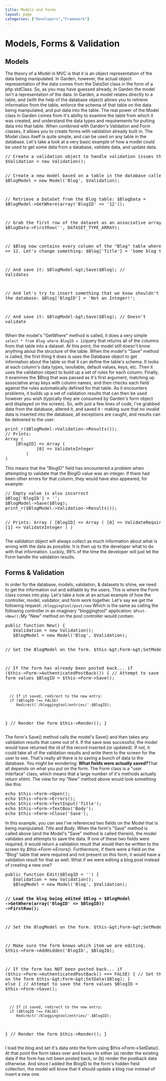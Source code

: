 ```yaml
---
title: Models and Forms
layout: page
categories: ["Developers","Framework"]
---
```


<h1>Models, Forms &amp; Validation</h1>
<h2>Models</h2>
<p>The theory of a Model in MVC is that it is an object representation of the data being manipulated. In Garden, however, the actual object representation of the data comes from the DataSet class in the form of a php stdClass. So, as you may have guessed already, in Garden the model isn't a representation of the data. In Garden, a model relates directly to a table, and (with the help of the database object) allows you to retrieve information from the table, enforce the schema of that table on the data being manipulated, and put data into the table. The real power of the Model class in Garden comes from it's ability to examine the table from which it was created, and understand the data types and requirements for putting data into that table. When combined with Garden's Validation and Form classes, it allows you to create forms with validation already built in. The Model class itself is quite simple, and can be used on any table in the database. Let's take a look at a very basic example of how a model could be used to get some data from a database, validate data, and update data.</p>
<pre lang="php">// Create a validation object to handle validation issues that the model will encounter:
$Validation = new Validation();

// Create a new model based on a table in the database called "Blog":
$BlogModel = new Model('Blog', $Validation);

// Retrieve a DataSet from the Blog table:
$BlogData = $BlogModel-&gt;GetWhere(array('BlogID' =&gt; '12'));

// Grab the first row of the dataset as an associative array:
$Blog = $BlogData-&gt;FirstRow('', DATASET_TYPE_ARRAY);

// $Blog now contains every column of the "Blog" table where BlogID == 12. Let's change something:
$Blog['Title'] = 'Some blog title';

// And save it:
$BlogModel-&gt;Save($Blog); // Validates

// And let's try to insert something that we know shouldn't go into the database:
$Blog['BlogID'] = 'Not an Integer!';

// And save it:
$BlogModel-&gt;Save($Blog); // Doesn't validate</pre>
<p>When the model's "GetWhere" method is called, it does a very simple <code>select * from Blog where BlogID = 12</code>query that returns all of the columns from that table into a dataset. At this point, the model still doesn't know anything about the structure of the table. When the model's "Save" method is called, the first thing it does is uses the Database object to get information about the table so that it can define the table's schema. It looks at each column's data types, isnullable, default values, keys, etc. Then it uses the validation object to build up a set of rules for each column. Finally, it examines the $Blog that was passed as it's first argument, matching up associative array keys with column names, and then checks each field against the rules automatically defined for that table. As it encounters problems, it builds up a set of validation results that can then be used however you wish (typically they are consumed by Garden's form object and displayed on the screen). So, with just a few lines of code, I've grabbed data from the database, altered it, and saved it - making sure that no invalid data is inserted into the database, all exceptions are caught, and results can be delivered to the user:</p>
<pre lang="php">print_r($BlogModel-&gt;Validation-&gt;Results());
// Prints:
Array (
    [BlogID] =&gt; Array (
            [0] =&gt; ValidateInteger
        )
)</pre>
<p>This means that the "BlogID" field has encountered a problem when attempting to validate that the BlogID value was an integer. If there had been other errors for that column, they would have also appeared, for example:</p>
<pre lang="php">// Empty value is also incorrect
$Blog['BlogID'] = ''; 
$BlogModel-&gt;Save($Blog);
print_r($BlogModel-&gt;Validation-&gt;Results());

// Prints:
Array (
    [BlogID] =&gt; Array (
            [0] =&gt; ValidateRequired,
            [1] =&gt; ValidateInteger
        )
)</pre>
<p>The validation object will always collect as much information about what is wrong with the data as possible. It is then up to the developer what to do with that information. Luckily, 99% of the time the developer will just let the Form handle the validation results.</p>
<h2>Forms &amp; Validation</h2>
<p>In order for the database, models, validation, &amp; datasets to shine, we need to get the information out and editable by the users. This is where the Form class comes into play. Let's take a look at an actual example of how the controller, model, validator, and form work together. Let's say we get the following request: <code>/bloggingtool/post/new</code> Which is the same as calling the following controller in an imaginary "bloggingtool" application: <code>$Post-&gt;New();</code>My "New" method on the post controller would contain:</p>
<pre lang="php">public function New() {
   $Validation = new Validation();
   $BlogModel = new Model('Blog', $Validation);

   // Set the BlogModel on the form.
   $this-&gt;Form-&gt;SetModel($BlogModel);

   // If the form has already been posted back...
   if ($this-&gt;Form-&gt;AuthenticatedPostBack()) {
      // Attempt to save the form values
      $BlogID = $this-&gt;Form-&gt;Save();

      // If it saved, redirect to the new entry:
      if ($BlogID !== FALSE)
         Redirect('/bloggingtool/entries/'.$BlogID);

   }
   // Render the form
   $this-&gt;Render();
}</pre>
<p>The form's Save() method calls the model's Save() and then takes any validation results that came out of it. If the save was successful, the model would have returned the id of the record inserted (or updated). If not, it could take all of the validation results and write them to the screen for the user to see. That's really all there is to saving a bunch of data to the database. You might be wondering: <strong>What fields were actually saved?</strong>That all depends on what you put on the form. The Form class is a "user interface" class, which means that a large number of it's methods actually return xhtml. The view for my "New" method above would look something like this:</p>
<pre lang="php">echo $this-&gt;Form-&gt;Open();
echo $this-&gt;Form-&gt;Errors();
echo $this-&gt;Form-&gt;TextInput('Title');
echo $this-&gt;Form-&gt;TextBox('Body');
echo $this-&gt;Form-&gt;Close('Save');</pre>
<p>In this example, you can see I've referenced two fields on the Model that is being manipulated: <em>Title</em> and <em>Body</em>. When the form's "Save" method is called above (and the Model's "Save" method is called therein), the model validates and attempts to save the data. If one of these two fields were required, it would return a validation result that would then be written to the screen by <em>$this-&gt;Form-&gt;Errors()</em>. Furthermore, if there were a field on the "Blog" table that were required and not present on this form, it would have a validation result for that as well. What if we were editing a blog post instead of creating a new one?</p>
<pre lang="php">public function Edit($BlogID = '') {
   $Validation = new Validation();
   $BlogModel = new Model('Blog', $Validation);
   
   <strong>// Load the blog being edited $Blog = $BlogModel -&gt;GetWhere(array('BlogID' =&gt; $BlogID)) -&gt;FirstRow();</strong>
   
   // Set the BlogModel on the form.
   $this-&gt;Form-&gt;SetModel($BlogModel);
   
   // Make sure the form knows which item we are editing.
   $this-&gt;Form-&gt;AddHidden('BlogID', $BlogID);

   // If the form has NOT been posted back...
   if ($this-&gt;Form-&gt;AuthenticatedPostBack() === FALSE) {
      // Set the blog on the form
      $this-&gt;Form-&gt;SetData($Blog);
   } else {
      // Attempt to save the form values
      $BlogID = $this-&gt;Form-&gt;Save();

      // If it saved, redirect to the new entry:
      if ($BlogID !== FALSE)
         Redirect('/bloggingtool/entries/'.$BlogID);

   }
   // Render the form
   $this-&gt;Render();
}</pre>
<p>I load the blog and set it's data onto the form using $this-&gt;Form-&gt;SetData(). At that point the form takes over and knows to either (a) render the existing data if the form has not been posted back, or (b) render the postback data otherwise. And since I added the BlogID to the form's hidden field collection, the model will know that it should update a blog row instead of insert a new one.</p>